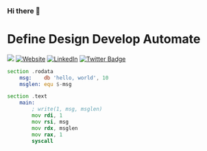 ### Hi there 👋
# Define Design Develop Automate


![](https://komarev.com/ghpvc/?username=coffeina&color=ee959e) <a href="https://www.handsonprogramming.io" target="_blank"><img alt="Website" src="https://img.shields.io/badge/Website-www.handsonprogramming.io-blue?style=flat&logo=google-chrome"></a> <a href="https://www.linkedin.com/in/andrzejdubaj/"><img alt="LinkedIn" src="https://img.shields.io/badge/LinkedIn-Andrzej%20Dubaj-blue?style=flat-square&logo=linkedin"></a> [![Twitter Badge](https://img.shields.io/badge/-AndrzejDubaj-1ca0f1?style=flat&labelColor=1ca0f1&logo=twitter&logoColor=white&link=https://twitter.com/)](https://twitter.com/AndrzejDubaj)

``` asm
section .rodata
    msg:    db 'hello, world', 10
    msglen: equ $-msg

section .text
    main:
        ; write(1, msg, msglen)
        mov rdi, 1
        mov rsi, msg
        mov rdx, msglen
        mov rax, 1
        syscall
```
